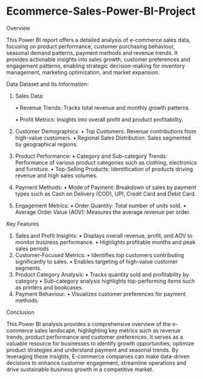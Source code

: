 # Ecommerce-Sales-Power-BI-Project

Overview

This Power BI report offers a detailed analysis of e-commerce sales data, focusing on product performance, customer purchasing behaviour, seasonal demand patterns, payment methods and revenue trends. It provides actionable insights into sales growth, customer preferences and engagement patterns, enabling strategic decision-making for inventory management, marketing optimization, and market expansion.

Data
Dataset and Its Information:

1.	Sales Data:
   
      •	Revenue Trends: Tracks total revenue and monthly growth patterns.
      
      •	Profit Metrics: Insights into overall profit and product profitability.
  
3.	Customer Demographics:
  •	Top Customers: Revenue contributions from high-value customers.
  •	Regional Sales Distribution: Sales segmented by geographical regions.
4.	Product Performance:
  •	Category and Sub-category Trends: Performance of various product categories such as clothing, electronics and furniture.
  •	Top-Selling Products: Identification of products driving revenue and high sales volumes.
5.	Payment Methods:
  •	Mode of Payment: Breakdown of sales by payment types such as Cash on Delivery (COD), UPI, Credit Card and Debit Card.
6.	Engagement Metrics:
  •	Order Quantity: Total number of units sold.
  •	Average Order Value (AOV): Measures the average revenue per order.

Key Features

1.	Sales and Profit Insights:
  •	Displays overall revenue, profit, and AOV to monitor business performance.
  •	Highlights profitable months and peak sales periods 
2.	Customer-Focused Metrics:
  •	Identifies top customers contributing significantly to sales.
  •	Enables targeting of high-value customer segments.
3.	Product Category Analysis:
  •	Tracks quantity sold and profitability by category 
  •	Sub-category analysis highlights top-performing items such as printers and bookcases.
4.	Payment Behaviour:
  •	Visualizes customer preferences for payment methods.

Conclusion

This Power BI analysis provides a comprehensive overview of the e-commerce sales landscape, highlighting key metrics such as revenue trends, product performance  and customer preferences. It serves as a valuable resource for businesses to identify growth opportunities, optimize product strategies and understand payment and seasonal trends. By leveraging these insights, E-commerce companies can make data-driven decisions to enhance customer engagement, streamline operations and drive sustainable business growth in a competitive market.


